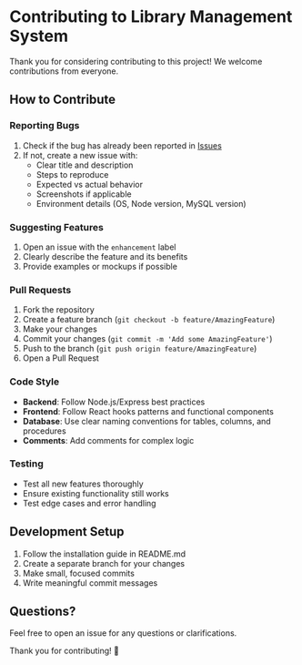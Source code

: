 # Contributing to Library Management System

Thank you for considering contributing to this project! We welcome contributions from everyone.

## How to Contribute

### Reporting Bugs

1. Check if the bug has already been reported in [Issues](https://github.com/PrabhjotSinghUbhi/library-management-system/issues)
2. If not, create a new issue with:
   - Clear title and description
   - Steps to reproduce
   - Expected vs actual behavior
   - Screenshots if applicable
   - Environment details (OS, Node version, MySQL version)

### Suggesting Features

1. Open an issue with the `enhancement` label
2. Clearly describe the feature and its benefits
3. Provide examples or mockups if possible

### Pull Requests

1. Fork the repository
2. Create a feature branch (`git checkout -b feature/AmazingFeature`)
3. Make your changes
4. Commit your changes (`git commit -m 'Add some AmazingFeature'`)
5. Push to the branch (`git push origin feature/AmazingFeature`)
6. Open a Pull Request

### Code Style

- **Backend**: Follow Node.js/Express best practices
- **Frontend**: Follow React hooks patterns and functional components
- **Database**: Use clear naming conventions for tables, columns, and procedures
- **Comments**: Add comments for complex logic

### Testing

- Test all new features thoroughly
- Ensure existing functionality still works
- Test edge cases and error handling

## Development Setup

1. Follow the installation guide in README.md
2. Create a separate branch for your changes
3. Make small, focused commits
4. Write meaningful commit messages

## Questions?

Feel free to open an issue for any questions or clarifications.

Thank you for contributing! 🎉
